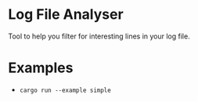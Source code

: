 # Log File Analyser

Tool to help you filter for interesting lines in your log file.

# Examples

- `cargo run --example simple`